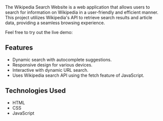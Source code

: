 The Wikipedia Search Website is a web application that allows users to search for information on Wikipedia in a user-friendly and efficient manner. This project utilizes Wikipedia's API to retrieve search results and article data, providing a seamless browsing experience.

Feel free to try out the live demo: 

## Features

- Dynamic search with autocomplete suggestions.
- Responsive design for various devices.
- Interactive with dynamic URL search.
- Uses Wikipedia search API using the fetch feature of JavaScript. 

## Technologies Used

- HTML
- CSS
- JavaScript
